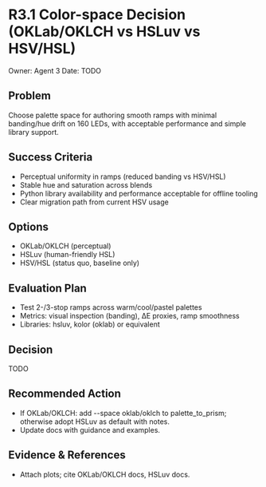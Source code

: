 # R3.1 Color-space Decision (OKLab/OKLCH vs HSLuv vs HSV/HSL)

Owner: Agent 3
Date: TODO

## Problem
Choose palette space for authoring smooth ramps with minimal banding/hue drift on 160 LEDs, with acceptable performance and simple library support.

## Success Criteria
- Perceptual uniformity in ramps (reduced banding vs HSV/HSL)
- Stable hue and saturation across blends
- Python library availability and performance acceptable for offline tooling
- Clear migration path from current HSV usage

## Options
- OKLab/OKLCH (perceptual)
- HSLuv (human-friendly HSL)
- HSV/HSL (status quo, baseline only)

## Evaluation Plan
- Test 2-/3-stop ramps across warm/cool/pastel palettes
- Metrics: visual inspection (banding), ΔE proxies, ramp smoothness
- Libraries: hsluv, kolor (oklab) or equivalent

## Decision
TODO

## Recommended Action
- If OKLab/OKLCH: add --space oklab/oklch to palette_to_prism; otherwise adopt HSLuv as default with notes.
- Update docs with guidance and examples.

## Evidence & References
- Attach plots; cite OKLab/OKLCH docs, HSLuv docs.

